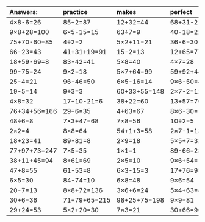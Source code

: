 | Answers: | practice | makes | perfect | ! |
| :--- | :--- | :--- | :--- | :--- |
| 4×8-6=26 | 85+2=87 | 12+32=44 | 68+31-21=78 | 6×9=54 | 
| 9×8+28=100 | 6×5-15=15 | 63÷7=9 | 40-18=22 | 9×5=45 | 
| 75+70-60=85 | 4÷2=2 | 5×2+11=21 | 36-6=30 | 7+3=10 | 
| 66-23=43 | 41+31+19=91 | 15-2=13 | 12+65=77 | 67+53+3=123 | 
| 18+59-69=8 | 83-42=41 | 5×8=40 | 4×7=28 | 5×9=45 | 
| 99-75=24 | 9×2=18 | 5×7+64=99 | 59+92+44=195 | 7×6=42 | 
| 25-4=21 | 96-46=50 | 6×5-16=14 | 9×6-50=4 | 99+42-98=43 | 
| 19-5=14 | 9÷3=3 | 60+33+55=148 | 2×7-2=12 | 9×7=63 | 
| 4×8=32 | 17+10-21=6 | 38+22=60 | 13+57=70 | 69+23=92 | 
| 76+34+56=166 | 29+6=35 | 4+63=67 | 8×6-30=18 | 62+31+36=129 | 
| 48÷6=8 | 7×3+47=68 | 7×8=56 | 10÷2=5 | 66+18=84 | 
| 2×2=4 | 8×8=64 | 54+1+3=58 | 2×7-1=13 | 9-7=2 | 
| 18+23=41 | 89-81=8 | 2×9=18 | 5×5+7=32 | 75-1=74 | 
| 77+97+73=247 | 7×5=35 | 1×1=1 | 89-66=23 | 65-52=13 | 
| 38+11+45=94 | 8+61=69 | 2×5=10 | 9×6+54=108 | 46-7=39 | 
| 47+8=55 | 61-53=8 | 6×3-15=3 | 17+76=93 | 7×9=63 | 
| 6×5=30 | 84-74=10 | 6×8=48 | 9×6=54 | 64-61=3 | 
| 20-7=13 | 8×8+72=136 | 3×6+6=24 | 5×4+63=83 | 74-38=36 | 
| 30+6=36 | 71+79+65=215 | 98+25+75=198 | 9×9=81 | 62-30=32 | 
| 29+24=53 | 5×2+20=30 | 7×3=21 | 30+66=96 | 6×4=24 | 

